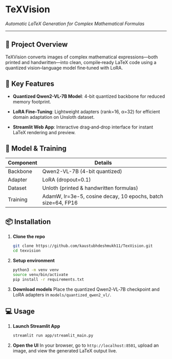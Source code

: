 # TeXVision


*Automatic LaTeX Generation for Complex Mathematical Formulas*

---

## 🚀 Project Overview

TeXVision converts images of complex mathematical expressions—both printed and handwritten—into clean, compile‑ready LaTeX code using a quantized vision–language model fine‑tuned with LoRA.

## 🔧 Key Features

* **Quantized Qwen2-VL-7B Model**: 4-bit quantized backbone for reduced memory footprint.
* **LoRA Fine‑Tuning**: Lightweight adapters (rank=16, α=32) for efficient domain adaptation on Unsloth dataset.

* **Streamlit Web App**: Interactive drag‑and‑drop interface for instant LaTeX rendering and preview.

## 🧠 Model & Training

| Component | Details                                                      |
| --------- | ------------------------------------------------------------ |
| Backbone  | Qwen2-VL-7B (4-bit quantized)                                |
| Adapter   | LoRA (dropout=0.1)                                           |
| Dataset   | Unloth (printed & handwritten formulas)                      |
| Training  | AdamW, lr=3e-5, cosine decay, 10 epochs, batch size=64, FP16 |

## 📦 Installation

1. **Clone the repo**

   ```bash
   git clone https://github.com/kaustubhdeshmukh11/TexVision.git
   cd texvision
   ```
2. **Setup environment**

   ```bash
   python3 -m venv venv
   source venv/bin/activate
   pip install -r requirements.txt
   ```
3. **Download models**
   Place the quantized Qwen2‑VL‑7B checkpoint and LoRA adapters in `models/quantized_qwen2_vl/`.

## 💻 Usage

1. **Launch Streamlit App**

   ```bash
   streamlit run app/streamlit_main.py
   ```
2. **Open the UI**
   In your browser, go to `http://localhost:8501`, upload an image, and view the generated LaTeX output live.



